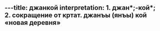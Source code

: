 ---title: джанкой
interpretation: 1. джан*;-кой*; 2. сокращение от кртат. джанъы (янъы) кой «новая деревня»
---
